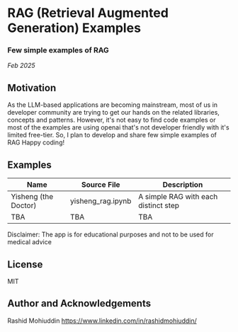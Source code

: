 # RAG (Retrieval Augmented Generation) Examples
### Few simple examples of RAG 
*Feb 2025*


## Motivation
As the LLM-based applications are becoming mainstream, most of us in developer community are trying to get our hands on the related libraries, concepts and patterns. However, it's not easy to find code examples or most of the examples are using openai that's not developer friendly with it's limited free-tier. So, I plan to develop and share few simple examples of RAG
Happy coding!



## Examples

| Name | Source File | Description |
| ------ | ------ | ------|
| Yisheng (the Doctor) | yisheng_rag.ipynb | A simple RAG with each distinct step|
| TBA | TBA | TBA |

Disclaimer: The app is for educational purposes and not to be used for medical advice

## License

MIT


## Author and Acknowledgements
Rashid Mohiuddin 
https://www.linkedin.com/in/rashidmohiuddin/









